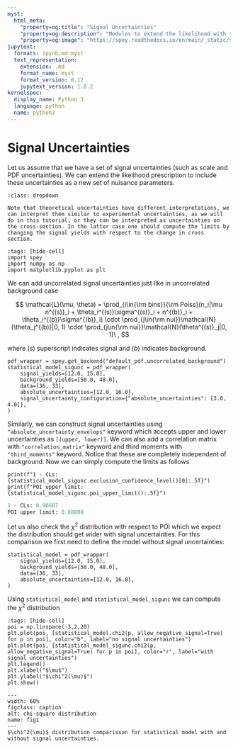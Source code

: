 ```yaml
---
myst:
  html_meta:
    "property=og:title": "Signal Uncertainties"
    "property=og:description": "Modules to extend the likelihood with signal uncertainties."
    "property=og:image": "https://spey.readthedocs.io/en/main/_static/spey-logo.png"
jupytext:
  formats: ipynb,md:myst
  text_representation:
    extension: .md
    format_name: myst
    format_version: 0.12
    jupytext_version: 1.8.2
kernelspec:
  display_name: Python 3
  language: python
  name: python3
---
```


# Signal Uncertainties

Let us assume that we have a set of signal uncertainties (such as scale and PDF uncertainties). We can extend the likelihood prescription to include these uncertainties as a new set of nuisance parameters.

```{note}
:class: dropdown

Note that theoretical uncertainties have different interpretations, we can interpret them similar to experimental uncertainties, as we will do in this tutorial, or they can be interpreted as uncertainties on the cross-section. In the latter case one should compute the limits by changing the signal yields with respect to the change in cross section.
```

```{code-cell} ipython3
:tags: [hide-cell]
import spey
import numpy as np
import matplotlib.pyplot as plt
```

We can add uncorrelated signal uncertainties just like in uncorrelated background case

$$
    \mathcal{L}(\mu, \theta) = \prod_{i\in{\rm bins}}{\rm Poiss}(n_i|\mu n^{(s)}_i + \theta_i^{(s)}\sigma^{(s)}_i + n^{(b)}_i + \theta_i^{(b)}\sigma^{(b)}_i) \cdot \prod_{j\in{\rm nui}}\mathcal{N}(\theta_j^{(b)}|0, 1) \cdot \prod_{j\in{\rm nui}}\mathcal{N}(\theta^{(s)}_j|0, 1)\ ,
$$

where $(s)$ superscript indicates signal and $(b)$ indicates background.

```{code-cell} ipython3
pdf_wrapper = spey.get_backend("default_pdf.uncorrelated_background")
statistical_model_sigunc = pdf_wrapper(
    signal_yields=[12.0, 15.0],
    background_yields=[50.0, 48.0],
    data=[36, 33],
    absolute_uncertainties=[12.0, 16.0],
    signal_uncertainty_configuration={"absolute_uncertainties": [3.0, 4.0]},
)
```

Similarly, we can construct signal uncertainties using ``"absolute_uncertainty_envelops"`` keyword which accepts upper and lower uncertainties as ``[(upper, lower)]``. We can also add a correlation matrix with ``"correlation_matrix"`` keyword and third moments with ``"third_moments"`` keyword. Notice that these are completely independent of background. Now we can simply compute the limits as follows

```{code-cell} ipython3
print(f"1 - CLs: {statistical_model_sigunc.exclusion_confidence_level()[0]:.5f}")
print(f"POI upper limit: {statistical_model_sigunc.poi_upper_limit():.5f}")
```

```python
1 - CLs: 0.96607
POI upper limit: 0.88808
```

Let us also check the $\chi^2$ distribution with respect to POI which we expect the distribution should get wider with signal uncertainties. For this comparison we first need to define the model without signal uncertainties:

```{code-cell} ipython3
statistical_model = pdf_wrapper(
    signal_yields=[12.0, 15.0],
    background_yields=[50.0, 48.0],
    data=[36, 33],
    absolute_uncertainties=[12.0, 16.0],
)
```

Using ``statistical_model`` and ``statistical_model_sigunc`` we can compute the $\chi^2$ distribution

```{code-cell} ipython3
:tags: [hide-cell]
poi = np.linspace(-3,2,20)
plt.plot(poi, [statistical_model.chi2(p, allow_negative_signal=True) for p in poi], color="b", label="no signal uncertainties")
plt.plot(poi, [statistical_model_sigunc.chi2(p, allow_negative_signal=True) for p in poi], color="r", label="with signal uncertainties")
plt.legend()
plt.xlabel("$\mu$")
plt.ylabel("$\chi^2(\mu)$")
plt.show()
```

```{figure} ../figs/sig_unc_chi2.png
---
width: 60%
figclass: caption
alt: chi-square distribution
name: fig1
---
$\chi^2(\mu)$ distribution comparisson for statistical model with and without signal uncertainties.
```
